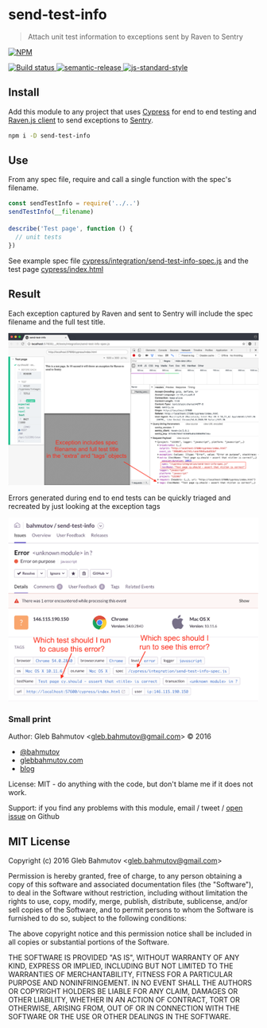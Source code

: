 # send-test-info

> Attach unit test information to exceptions sent by Raven to Sentry

[![NPM][npm-icon] ][npm-url]

[![Build status][ci-image] ][ci-url]
[![semantic-release][semantic-image] ][semantic-url]
[![js-standard-style][standard-image]][standard-url]

## Install

Add this module to any project that uses [Cypress](https://www.cypress.io/)
for end to end testing
and [Raven.js client](https://github.com/getsentry/raven-js)
to send exceptions to [Sentry](https://sentry.io/).

```sh
npm i -D send-test-info
```

## Use

From any spec file, require and call a single function with the spec's
filename.

```js
const sendTestInfo = require('../..')
sendTestInfo(__filename)

describe('Test page', function () {
  // unit tests
})
```

See example spec file
[cypress/integration/send-test-info-spec.js](cypress/integration/send-test-info-spec.js)
and the test page [cypress/index.html](cypress/index.html)

## Result

Each exception captured by Raven and sent to Sentry will include the
spec filename and the full test title.

![images/sending-error.png](images/sending-error.png)

Errors generated during end to end tests can be quickly triaged and recreated
by just looking at the exception tags

![images/sentry-view.png](images/sentry-view.png)

### Small print

Author: Gleb Bahmutov &lt;gleb.bahmutov@gmail.com&gt; &copy; 2016

* [@bahmutov](https://twitter.com/bahmutov)
* [glebbahmutov.com](http://glebbahmutov.com)
* [blog](http://glebbahmutov.com/blog)


License: MIT - do anything with the code, but don't blame me if it does not work.

Support: if you find any problems with this module, email / tweet /
[open issue](https://github.com/bahmutov/send-test-info/issues) on Github

## MIT License

Copyright (c) 2016 Gleb Bahmutov &lt;gleb.bahmutov@gmail.com&gt;

Permission is hereby granted, free of charge, to any person
obtaining a copy of this software and associated documentation
files (the "Software"), to deal in the Software without
restriction, including without limitation the rights to use,
copy, modify, merge, publish, distribute, sublicense, and/or sell
copies of the Software, and to permit persons to whom the
Software is furnished to do so, subject to the following
conditions:

The above copyright notice and this permission notice shall be
included in all copies or substantial portions of the Software.

THE SOFTWARE IS PROVIDED "AS IS", WITHOUT WARRANTY OF ANY KIND,
EXPRESS OR IMPLIED, INCLUDING BUT NOT LIMITED TO THE WARRANTIES
OF MERCHANTABILITY, FITNESS FOR A PARTICULAR PURPOSE AND
NONINFRINGEMENT. IN NO EVENT SHALL THE AUTHORS OR COPYRIGHT
HOLDERS BE LIABLE FOR ANY CLAIM, DAMAGES OR OTHER LIABILITY,
WHETHER IN AN ACTION OF CONTRACT, TORT OR OTHERWISE, ARISING
FROM, OUT OF OR IN CONNECTION WITH THE SOFTWARE OR THE USE OR
OTHER DEALINGS IN THE SOFTWARE.

[npm-icon]: https://nodei.co/npm/send-test-info.svg?downloads=true
[npm-url]: https://npmjs.org/package/send-test-info
[ci-image]: https://travis-ci.org/bahmutov/send-test-info.svg?branch=master
[ci-url]: https://travis-ci.org/bahmutov/send-test-info
[semantic-image]: https://img.shields.io/badge/%20%20%F0%9F%93%A6%F0%9F%9A%80-semantic--release-e10079.svg
[semantic-url]: https://github.com/semantic-release/semantic-release
[standard-image]: https://img.shields.io/badge/code%20style-standard-brightgreen.svg
[standard-url]: http://standardjs.com/
